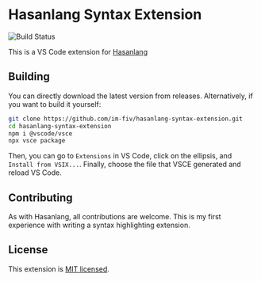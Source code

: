 # Hasanlang Syntax Extension
![Build Status](https://github.com/im-fiv/hasanlang/actions/workflows/build.yml/badge.svg)

This is a VS Code extension for [Hasanlang](https://github.com/im-fiv/hasanlang)

## Building
You can directly download the latest version from releases. Alternatively, if you want to build it yourself:

```bash
git clone https://github.com/im-fiv/hasanlang-syntax-extension.git
cd hasanlang-syntax-extension
npm i @vscode/vsce
npx vsce package
```

Then, you can go to `Extensions` in VS Code, click on the ellipsis, and `Install from VSIX...`. Finally, choose the file that VSCE generated and reload VS Code.

## Contributing
As with Hasanlang, all contributions are welcome. This is my first experience with writing a syntax highlighting extension.

## License
This extension is [MIT licensed](https://en.wikipedia.org/wiki/MIT_License).